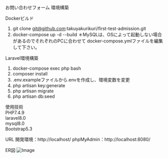 お問い合わせフォーム
環境構築

Dockerビルド
1. git clone git@github.com:takuyakurikuri/first-test-admission.git
2. docker-compose up -d --build
＊MySQLは、OSによって起動しない場合があるのでそれぞれのPCに合わせて docker-compose.ymlファイルを編集して下さい。

Laravel環境構築
1. docker-compose exec php bash
2. composer install
3. .env.exampleファイルから.envを作成し、環境変数を変更
4. php artisan key:generate
5. php artisan migrate
6. php artisan db:seed

使用技術  
PHP7.4.9  
laravel8.0  
mysql8.0  
Bootstrap5.3  

URL
開発環境：http://localhost/
phpMyAdmin：http://localhost:8080/

ER図
![Image](https://github.com/user-attachments/assets/f7fc5a03-ea47-46fa-829b-be69fc8a77dd)
